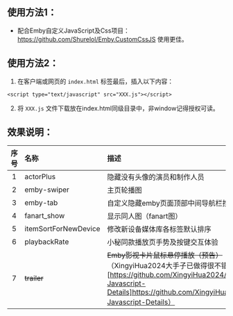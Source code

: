 ## 使用方法1： 
- 配合Emby自定义JavaScript及Css项目：https://github.com/Shurelol/Emby.CustomCssJS 使用更佳。

## 使用方法2： 
1. 在客户端或网页的 `index.html` <body></body> 标签最后，插入以下内容：
```
<script type="text/javascript" src="XXX.js"></script> 
```
2. 将 `XXX.js` 文件下载放在index.html同级目录中，非window记得授权可读。

## 效果说明：
| 序号 | 名称 | 描述 |  
| :---: | :--- | :--- |  
| 1 | actorPlus | 隐藏没有头像的演员和制作人员 |  
| 2 | emby-swiper | 主页轮播图 |  
| 3 | emby-tab | 自定义隐藏emby页面顶部中间导航栏按钮 |
| 4 | fanart_show | 显示同人图（fanart图） |
| 5 | itemSortForNewDevice | 修改新设备媒体库各标签默认排序 |  
| 6 | playbackRate | 小秘同款播放页手势及按键交互体验 |
| 7 | ~~trailer~~ | ~~Emby影视卡片鼠标悬停播放（预告）~~（XingyiHua2024大手子已做得很不错：[https://github.com/XingyiHua2024/Emby-Javascript-Details]https://github.com/XingyiHua2024/Emby-Javascript-Details） |
